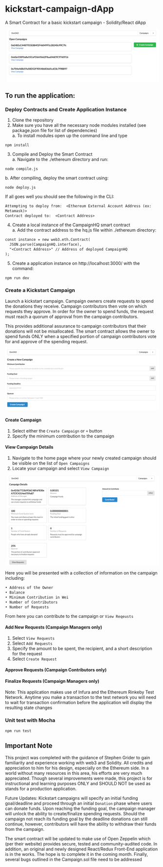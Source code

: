 # kickstart-campaign-dApp
A Smart Contract for a basic kickstart campaign - Solidity/React dApp 

![Homepage](./images/homepage.png)

## To run the application: 
  ### Deploy Contracts and Create Application Instance 
  1. Clone the repository
  2. Make sure you have all the necessary node modules installed (see package.json file for list of dependencies)  
   a. To install modules open up the command line and type 
  
    npm install
    
  3. Compile and Deploy the Smart Contract  
   a. Navigate to the ./ethereum directory and run:
    
    node compile.js
   
   b. After compiling, deploy the smart contract using:
   
    node deploy.js
    
   If all goes well you should see the following in the CLI:  
  
    Attempting to deploy from:  <Ethereum External Account Address (ex: Metamask)>
    Contract deployed to:  <Contract Address>
  
  
  4. Create a local instance of the CampaignHQ smart contract  
    a. Add the contract address to the hq.js file within ./ethereum directory:
   
    const instance = new web3.eth.Contract(
      JSON.parse(CampaignHQ.interface),
      "<Contract Address>" // Address of deployed CampaignHQ
    );
  
  5. Create a application instance on http://localhost:3000/ with the command:
    
    npm run dev
      
  ### Create a Kickstart Campaign 
  Launch a kickstart campaign. Campaign owners create requests to spend the donations 
  they receive. Campaign contributors then vote on which requests they approve. 
  In order for the owner to spend funds, the request must reach a quorum of approval from the campaign contributors. 
 
  This provides additional assurance to campaign contributors that their donations will not be misallocated. 
  The smart contract allows the owner to spend funds ONLY when a specified portion of campaign contributors vote for 
  and approve of the spending request.  
  
  ![Create Campaign](./images/newCampaign.png)
  
  #### Create Campaign 
  1. Select either the `Create Campaign` or `+` button
  2. Specify the minimum contribution to the campaign 
    
  #### View Campaign Details 
  1. Navigate to the home page where your newly created campaign should be visible on the list of `Open Campaigns`
  2. Locate your campaign and select `View Campaign`
  
  ![Campaign Details](./images/campaignDetails.png)
  
  Here you will be presented with a collection of information on the campaign including:
    
    • Address of the Owner
    • Balance
    • Minimum Contribution in Wei
    • Number of Contributors
    • Number of Requests
    
  From here you can contribute to the campaign or `View Reqeusts`
  
  #### Add New Requests (Campaign Managers only) 
  1. Select `View Requests`
  2. Select `Add Requests`
  3. Specify the amount to be spent, the recipient, and a short description for the request
  4. Select `Create Request`
  
  #### Approve Requests (Campaign Contributors only)
  #### Finalize Requests (Campaign Managers only)
  
  Note: This application makes use of Infura and the Ethereum Rinkeby Test Network. Anytime you make a transaction to the
  test network you will need to wait for transaction confirmation before the application will display the resulting
  state changes
  
  
  ### Unit test with Mocha  
    npm run test
    
  ## Important Note
  This project was completed with the guidance of Stephen Grider to gain familiarity and experience working with web3 and Solidity. 
  All credits and appreciation to him for his design, especially on the Ethereum side. In a world without many resources 
  in this area, his efforts are very much appreciated. Though several improvements were made, this project is for
  instructional and learning purposes ONLY and SHOULD NOT be used as stands for a production application. 
  
  Future Updates:
  Kickstart campaigns will specify an initial funding goal/deadline and proceed through an initial `Donation` phase 
  where users can donate funds. Upon reaching the funding goal, the campaign manager will unlock the ability to 
  create/finalize spending requests. Should the campaign not reach its funding goal by the deadline donations can 
  still continue, however, contributors will have the ability to withdraw their funds from the campaign. 
  
  The smart contract will be updated to make use of Open Zeppelin which (per their website) provides secure, tested and 
  community-audited code. In addition, an original and newly designed React/Redux Front-End application is in the works. 
  The hope is to complete it in the coming month. Finally, several bugs outlined in the Campaign.sol file need to be addressed
